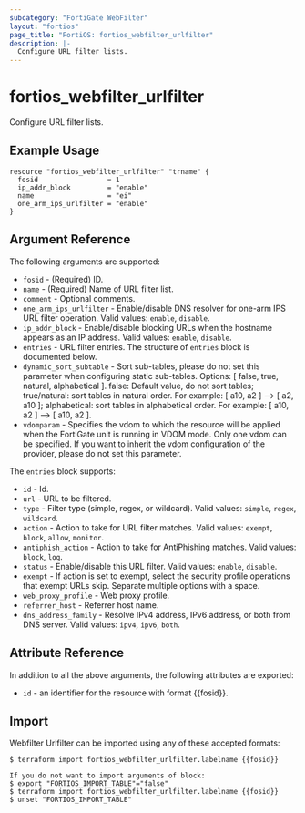 ```yaml
---
subcategory: "FortiGate WebFilter"
layout: "fortios"
page_title: "FortiOS: fortios_webfilter_urlfilter"
description: |-
  Configure URL filter lists.
---
```


# fortios_webfilter_urlfilter
Configure URL filter lists.

## Example Usage

```hcl
resource "fortios_webfilter_urlfilter" "trname" {
  fosid                 = 1
  ip_addr_block         = "enable"
  name                  = "ei"
  one_arm_ips_urlfilter = "enable"
}
```

## Argument Reference

The following arguments are supported:

* `fosid` - (Required) ID.
* `name` - (Required) Name of URL filter list.
* `comment` - Optional comments.
* `one_arm_ips_urlfilter` - Enable/disable DNS resolver for one-arm IPS URL filter operation. Valid values: `enable`, `disable`.
* `ip_addr_block` - Enable/disable blocking URLs when the hostname appears as an IP address. Valid values: `enable`, `disable`.
* `entries` - URL filter entries. The structure of `entries` block is documented below.
* `dynamic_sort_subtable` - Sort sub-tables, please do not set this parameter when configuring static sub-tables. Options: [ false, true, natural, alphabetical ]. false: Default value, do not sort tables; true/natural: sort tables in natural order. For example: [ a10, a2 ] --> [ a2, a10 ]; alphabetical: sort tables in alphabetical order. For example: [ a10, a2 ] --> [ a10, a2 ].
* `vdomparam` - Specifies the vdom to which the resource will be applied when the FortiGate unit is running in VDOM mode. Only one vdom can be specified. If you want to inherit the vdom configuration of the provider, please do not set this parameter.

The `entries` block supports:

* `id` - Id.
* `url` - URL to be filtered.
* `type` - Filter type (simple, regex, or wildcard). Valid values: `simple`, `regex`, `wildcard`.
* `action` - Action to take for URL filter matches. Valid values: `exempt`, `block`, `allow`, `monitor`.
* `antiphish_action` - Action to take for AntiPhishing matches. Valid values: `block`, `log`.
* `status` - Enable/disable this URL filter. Valid values: `enable`, `disable`.
* `exempt` - If action is set to exempt, select the security profile operations that exempt URLs skip. Separate multiple options with a space.
* `web_proxy_profile` - Web proxy profile.
* `referrer_host` - Referrer host name.
* `dns_address_family` - Resolve IPv4 address, IPv6 address, or both from DNS server. Valid values: `ipv4`, `ipv6`, `both`.


## Attribute Reference

In addition to all the above arguments, the following attributes are exported:
* `id` - an identifier for the resource with format {{fosid}}.

## Import

Webfilter Urlfilter can be imported using any of these accepted formats:
```
$ terraform import fortios_webfilter_urlfilter.labelname {{fosid}}

If you do not want to import arguments of block:
$ export "FORTIOS_IMPORT_TABLE"="false"
$ terraform import fortios_webfilter_urlfilter.labelname {{fosid}}
$ unset "FORTIOS_IMPORT_TABLE"
```

